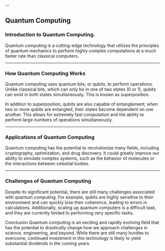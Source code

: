 --

## Quantum Computing

### Introduction to Quantum Computing.

Quantum computing is a cutting-edge technology that utilizes the principles of quantum mechanics to perform highly complex computations at a much faster rate than classical computers.

---
### How Quantum Computing Works

Quantum computing uses quantum bits, or qubits, to perform operations. Unlike classical bits, which can only be in one of two states (0 or 1), qubits can exist in both states simultaneously. This is known as superposition.

In addition to superposition, qubits are also capable of entanglement; when two or more qubits are entangled, their states become dependent on one another. This allows for extremely fast computation and the ability to perform large numbers of operations simultaneously.

---

### Applications of Quantum Computing
Quantum computing has the potential to revolutionize many fields, including cryptography, optimization, and drug discovery. It could greatly improve our ability to simulate complex systems, such as the behavior of molecules or the interactions between celestial bodies.

---

### Challenges of Quantum Computing

Despite its significant potential, there are still many challenges associated with quantum computing. For example, qubits are highly sensitive to their environment and can quickly lose their coherence, leading to errors in calculations. Additionally, scaling up quantum computers is a difficult task, and they are currently limited to performing very specific tasks.

Conclusion
Quantum computing is an exciting and rapidly evolving field that has the potential to drastically change how we approach challenges in science, engineering, and beyond. While there are still many hurdles to overcome, continued investment in this technology is likely to yield substantial dividends in the coming years.
